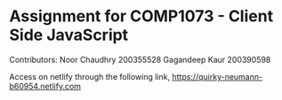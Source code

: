 # Assignment for COMP1073 - Client Side JavaScript

Contributors:
Noor Chaudhry 200355528
Gagandeep Kaur 200390598

Access on netlify through the following link, https://quirky-neumann-b60954.netlify.com
